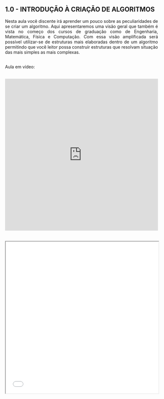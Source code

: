 <h2>1.0 - INTRODUÇÃO À CRIAÇÃO DE ALGORITMOS</h2>

<p align="justify">Nesta aula você discente irá aprender um pouco sobre as peculiaridades de se criar um algoritmo. Aqui apresentaremos uma visão geral que também é vista no começo dos cursos de graduação como de Engenharia, Matemática, Física e Computação. Com essa visão amplificada será possível utilizar-se de estruturas mais elaboradas dentro de um algoritmo permitindo que você leitor possa construir estruturas que resolvam situação das mais simples as mais complexas.<br>

<br>

Aula em vídeo:<br>

<br>

<center><iframe width="100%" height="500px" src="https://www.youtube.com/embed/ydczMo1z8Rg" title="YouTube video player" frameborder="0" allow="accelerometer; autoplay; clipboard-write; encrypted-media; gyroscope; picture-in-picture" allowfullscreen></iframe></center> <br>

<br>

<center><iframe src="Aulas/Parte 1/Aulas/10/W M Pereira Junior e M N Rabelo_Apt - Aula Introdução à criação de algoritmos_r00_040321.pdf" width="100%" height="500px"></iframe></center>

</p>


